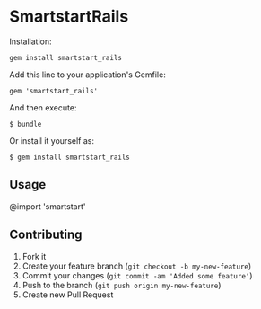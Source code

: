 # SmartstartRails

Installation:

    gem install smartstart_rails

Add this line to your application's Gemfile:

    gem 'smartstart_rails'

And then execute:

    $ bundle

Or install it yourself as:

    $ gem install smartstart_rails

## Usage

@import 'smartstart'

## Contributing

1. Fork it
2. Create your feature branch (`git checkout -b my-new-feature`)
3. Commit your changes (`git commit -am 'Added some feature'`)
4. Push to the branch (`git push origin my-new-feature`)
5. Create new Pull Request
